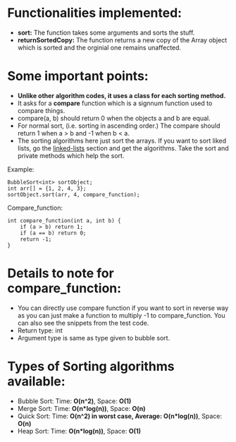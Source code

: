 # Functionalities implemented:
* <b>sort:</b> The function takes some arguments and sorts the stuff. 
* <b>returnSortedCopy:</b> The function returns a new copy of the Array object which is sorted and the orginial one remains unaffected. 

# Some important points:
* <b>Unlike other algorithm codes, it uses a class for each sorting method.</b>
* It asks for a <b>compare</b> function which is a signnum function used to compare things. 
* compare(a, b) should return 0 when the objects a and b are equal.
* For normal sort, (i.e. sorting in ascending order.) The compare should return 1 when a > b and -1 when b < a.  
* The sorting algorithms here just sort the arrays. If you want to sort liked lists, go the [linked-lists](https://github.com/HetDaftary/Data-Structures-and-Algorithms/tree/main/Data-Structures/Linked-Lists) section and get the algorithms. Take the sort and private methods which help the sort. 

Example:     

    BubbleSort<int> sortObject;
    int arr[] = {1, 2, 4, 3};
    sortObject.sort(arr, 4, compare_function);
    
Compare_function:

    int compare_function(int a, int b) {
        if (a > b) return 1;
        if (a == b) return 0;
        return -1;
    }  

# Details to note for compare_function:
* You can directly use compare function if you want to sort in reverse way as you can just make a function to multiply -1 to compare_function. You can also see the snippets from the test code. 
* Return type: int
* Argument type is same as type given to bubble sort. 

# Types of Sorting algorithms available: 
* Bubble Sort: Time: <b>O(n^2)</b>, Space: <b>O(1)</b>
* Merge Sort: Time: <b>O(n*log(n))</b>, Space: <b>O(n)</b>
* Quick Sort: Time: <b>O(n^2) in worst case, Average: O(n*log(n))</b>, Space: <b>O(n)</b>
* Heap Sort: Time: <b>O(n*log(n))</b>, Space: <b>O(1)</b>
